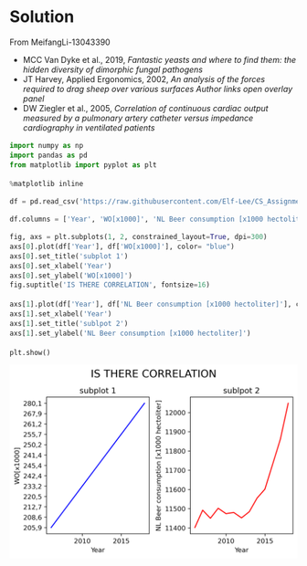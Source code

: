 # Solution 

From MeifangLi-13043390

- MCC Van Dyke et al., 2019, *Fantastic yeasts and where to find them: the hidden diversity of dimorphic fungal pathogens*
- JT Harvey, Applied Ergonomics, 2002, *An analysis of the forces required to drag sheep over various surfaces Author links open overlay panel*
- DW Ziegler et al., 2005, *Correlation of continuous cardiac output measured by a pulmonary artery catheter versus impedance cardiography in ventilated patients*


```python
import numpy as np
import pandas as pd
from matplotlib import pyplot as plt

%matplotlib inline
```


```python
df = pd.read_csv('https://raw.githubusercontent.com/Elf-Lee/CS_Assignment/master/istherecorrelation.csv', sep=';')
```


```python
df.columns = ['Year', 'WO[x1000]', 'NL Beer consumption [x1000 hectoliter]']
```


```python
fig, axs = plt.subplots(1, 2, constrained_layout=True, dpi=300)
axs[0].plot(df['Year'], df['WO[x1000]'], color= "blue")
axs[0].set_title('subplot 1')
axs[0].set_xlabel('Year')
axs[0].set_ylabel('WO[x1000]')
fig.suptitle('IS THERE CORRELATION', fontsize=16)

axs[1].plot(df['Year'], df['NL Beer consumption [x1000 hectoliter]'], color="red")
axs[1].set_xlabel('Year')
axs[1].set_title('sublpot 2')
axs[1].set_ylabel('NL Beer consumption [x1000 hectoliter]')

plt.show()
```


![png](https://github.com/Elf-Lee/CS_Assignment/blob/master/Solution_.png)

